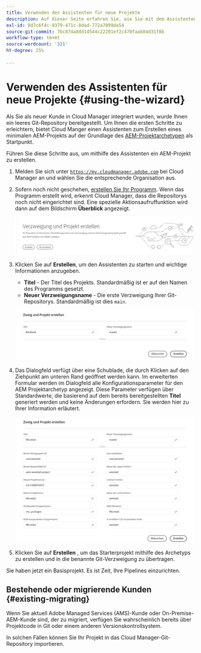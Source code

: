 ```yaml
---
title: Verwenden des Assistenten für neue Projekte
description: Auf dieser Seite erfahren Sie, wie Sie mit dem Assistenten ein AEM Anwendungsprojekt erstellen.
exl-id: 9d7c6f4c-9379-471c-8dad-772a7099da54
source-git-commit: 7bc874a8dd14544c22201ef2c470faab84d31f8b
workflow-type: tm+mt
source-wordcount: '321'
ht-degree: 25%

---
```



# Verwenden des Assistenten für neue Projekte {#using-the-wizard}

Als Sie als neuer Kunde in Cloud Manager integriert wurden, wurde Ihnen ein leeres Git-Repository bereitgestellt. Um Ihnen die ersten Schritte zu erleichtern, bietet Cloud Manger einen Assistenten zum Erstellen eines minimalen AEM-Projekts auf der Grundlage des [AEM-Projektarchetypen](https://github.com/adobe/aem-project-archetype) als Startpunkt.

Führen Sie diese Schritte aus, um mithilfe des Assistenten ein AEM-Projekt zu erstellen.

1. Melden Sie sich unter [`https://my.cloudmanager.adobe.com`](https://my.cloudmanager.adobe.com) bei Cloud Manager an und wählen Sie die entsprechende Organisation aus.

1. Sofern noch nicht geschehen, [erstellen Sie Ihr Programm](program-setup.md). Wenn das Programm erstellt wird, erkennt Cloud Manager, dass die Repositorys noch nicht eingerichtet sind. Eine spezielle Aktionsaufruffunktion wird dann auf dem Bildschirm **Überblick** angezeigt.

   ![Erstellen des Projekt-CTA](/help/assets/image2018-10-3_14-29-44.png)

1. Klicken Sie auf **Erstellen**, um den Assistenten zu starten und wichtige Informationen anzugeben.

   * **Titel** - Der Titel des Projekts. Standardmäßig ist er auf den Namen des Programms gesetzt.
   * **Neuer Verzweigungsname** - Die erste Verzweigung Ihrer Git-Repositorys. Standardmäßig ist dies `main`.

   ![Projektwerte](/help/assets/screen_shot_2018-10-08at55825am.png)

1. Das Dialogfeld verfügt über eine Schublade, die durch Klicken auf den Ziehpunkt am unteren Rand geöffnet werden kann. Im erweiterten Formular werden im Dialogfeld alle Konfigurationsparameter für den AEM Projektarchetyp angezeigt. Diese Parameter verfügen über Standardwerte, die basierend auf dem bereits bereitgestellten **Titel** generiert werden und keine Änderungen erfordern. Sie werden hier zu Ihrer Information erläutert.

   ![Detaillierte Archetypparameter](/help/assets/screen_shot_2018-10-08at60032am.png)

1. Klicken Sie auf **Erstellen** , um das Starterprojekt mithilfe des Archetyps zu erstellen und in die benannte Git-Verzweigung zu übertragen.

Sie haben jetzt ein Basisprojekt. Es ist Zeit, Ihre Pipelines einzurichten.

## Bestehende oder migrierende Kunden {#existing-migrating}

Wenn Sie aktuell Adobe Managed Services (AMS)-Kunde oder On-Premise-AEM-Kunde sind, der zu migriert, verfügen Sie wahrscheinlich bereits über Projektcode in Git oder einem anderen Versionskontrollsystem.

In solchen Fällen können Sie Ihr Projekt in das Cloud Manager-Git-Repository importieren.
